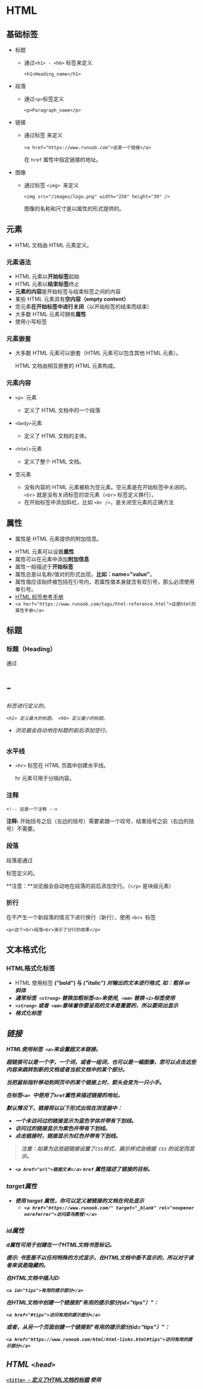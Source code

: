 # HTML

## 基础标签

* 标题

  * 通过`<h1> - <h6>` 标签来定义

    `<h1>Heading_name</h1>`

* 段落 

  * 通过`<p>`标签定义

    `<p>Paragraph_name</p>`

* 链接

  * 通过标签 <a> 来定义

    `<a href="https://www.runoob.com">这是一个链接</a>`

    在 `href` 属性中指定链接的地址。

* 图像

  * 通过标签 `<img> `来定义

    `<img src="/images/logo.png" width="258" height="39" />`

    图像的名称和尺寸是以属性的形式提供的。

## 元素

* HTML 文档由 HTML 元素定义。

### 元素语法

- HTML 元素以**开始标签**起始
- HTML 元素以**结束标签**终止
- **元素的内容**是开始标签与结束标签之间的内容
- 某些 HTML 元素具有**空内容（empty content）**
- 空元素**在开始标签中进行关闭**（以开始标签的结束而结束）
- 大多数 HTML 元素可拥有**属性**
- 使用小写标签

### 元素嵌套

* 大多数 HTML 元素可以嵌套（HTML 元素可以包含其他 HTML 元素）。

  HTML 文档由相互嵌套的 HTML 元素构成。

### 元素内容

* `<p> `元素
  * 定义了 HTML 文档中的一个段落
* `<body>`元素
  * 定义了 HTML 文档的主体。
* `<html>`元素
  * 定义了整个 HTML 文档。

* 空元素
  * 没有内容的 HTML 元素被称为空元素。空元素是在开始标签中关闭的。`<br>` 就是没有关闭标签的空元素（`<br>` 标签定义换行）。
  * 在开始标签中添加斜杠，比如 `<br />`，是关闭空元素的正确方法

## 属性

* 属性是 HTML 元素提供的附加信息。

- HTML 元素可以设置**属性**
- 属性可以在元素中添加**附加信息**
- 属性一般描述于**开始标签**
- 属性总是以名称/值对的形式出现，**比如：name="value"**。
- 属性值应该始终被包括在引号内，若属性值本身就含有双引号，那么必须使用单引号。
-  [HTML 标签参考手册](https://www.runoob.com/tags/html-reference.html)
  - `<a herf="https://www.runoob.com/tags/html-reference.html">这是html的属性手册</a>`

## 标题

### 标题（Heading）

通过 <h1> - <h6> 标签进行定义的。

`<h1> 定义最大的标题。 <h6> 定义最小的标题。`

* 浏览器会自动地在标题的前后添加空行。

### 水平线

* `<hr>` 标签在 HTML 页面中创建水平线。

  hr 元素可用于分隔内容。

### 注释

`<!-- 这是一个注释 -->`

**注释:** 开始括号之后（左边的括号）需要紧跟一个叹号，结束括号之前（右边的括号）不需要。

### 段落

段落是通过 <p> 标签定义的。

**注意：**浏览器会自动地在段落的前后添加空行。（`</p>` 是块级元素）

### 折行

在不产生一个新段落的情况下进行换行（新行），使用 `<br> `标签

`<p>这个<br>段落<br>演示了分行的效果</p>`

## 文本格式化

### HTML格式化标签

* HTML 使用标签 <b>("bold") 与 <i>("italic") 对输出的文本进行格式, 如：**粗体** or *斜体*
* **通常标签` <strong>` 替换加粗标签` <b> `来使用,` <em>` 替换 `<i>`标签使用**
* `<strong>` 或者` <em>`意味着你要呈现的文本是重要的，所以要突出显示
* <a herf="https://www.runoob.com/html/html-formatting.html">格式化标签</a>

## 链接

HTML使用标签` <a>`来设置超文本链接。

超链接可以是一个字，一个词，或者一组词，也可以是一幅图像，您可以点击这些内容来跳转到新的文档或者当前文档中的某个部分。

当把鼠标指针移动到网页中的某个链接上时，箭头会变为一只小手。

在标签`<a> `中使用了`href`属性来描述链接的地址。

默认情况下，链接将以以下形式出现在浏览器中：

- 一个未访问过的链接显示为蓝色字体并带有下划线。
- 访问过的链接显示为紫色并带有下划线。
- 点击链接时，链接显示为红色并带有下划线。

> 注意：如果为这些超链接设置了` CSS `样式，展示样式会根据` CSS` 的设定而显示。

* `<a href="url">链接文本</a>`    `href` 属性描述了链接的目标。

### target属性

* 使用 target 属性，你可以定义被链接的文档在何处显示
  * `<a href="https://www.runoob.com/" target="_blank" rel="noopener noreferrer">访问菜鸟教程!</a>`   <!---打开新的标签页--->

### id属性

d属性可用于创建在一个HTML文档书签标记。

**提示:** 书签是不以任何特殊的方式显示，在HTML文档中是不显示的，所以对于读者来说是隐藏的。

在HTML文档中插入ID:

`<a id="tips">有用的提示部分</a>`

在HTML文档中创建一个链接到"有用的提示部分(id="tips"）"：

`<a href="#tips">访问有用的提示部分</a>`

或者，从另一个页面创建一个链接到"有用的提示部分(id="tips"）"：

`<a href="https://www.runoob.com/html/html-links.html#tips">访问有用的提示部分</a>`

## HTML `<head>`

[`<title> `- 定义了HTML文档的标题](https://www.runoob.com/try/try.php?filename=tryhtml_title)
使用 <title> 标签定义HTML文档的标题

[`<base>` - 定义了所有链接的URL](https://www.runoob.com/try/try.php?filename=tryhtml_base)
使用 <base> 定义页面中所有链接默认的链接目标地址。

<meta> - 提供了HTML文档的meta标记使用 <meta> 元素来描述HTML文档的描述，关键词，作者，字符集等。

### `<head>`元素

`<head>` 元素包含了所有的头部标签元素。在 `<head>`元素中你可以插入脚本（scripts）, 样式文件`（CSS）`，及各种meta信息。

可以添加在头部区域的元素标签为: `<title>`,` <style>`,` <meta>`, `<link>`, `<script>`, `<noscript>` 和 `<base>`。

#### `<title>`

`<title>` 标签定义了不同文档的标题。

`<title> `在` HTML/XHTML` 文档中是必须的。

`<title> `元素:

- 定义了浏览器工具栏的标题
- 当网页添加到收藏夹时，显示在收藏夹中的标题
- 显示在搜索引擎结果页面的标题

#### `<base>`

<base> 标签描述了基本的链接地址/链接目标，该标签作为HTML文档中所有的链接标签的默认链接

<head>
<base href="http://www.runoob.com/images/" target="_blank">
</head>

#### `<link>`

<link> 标签定义了文档与外部资源之间的关系。

<link> 标签通常用于链接到样式表:

```html
<head>
<link rel="stylesheet" type="text/css" href="mystyle.css">
</head>
```

#### `<style>`

`<style> 标签定义了HTML文档的样式文件引用地址.`


在<style> 元素中你也可以直接添加样式来渲染 HTML 文档:

```html
<head>
<style type="text/css">
body {background-color:yellow}
p {color:blue}
</style>
</head>
```

#### `<meta>`

meta标签描述了一些基本的元数据。

`<meta> 标签提供了元数据.元数据也不显示在页面上，但会被浏览器解析。`

META 元素通常用于指定网页的描述，关键词，文件的最后修改时间，作者，和其他元数据。

元数据可以使用于浏览器（如何显示内容或重新加载页面），搜索引擎（关键词），或其他Web服务。

`<meta> 一般放置于 <head> 区域`

每30秒钟刷新当前页面:

```html
<meta http-equiv="refresh" content="30">
```

## 样式-`CSS`

`CSS` 是为了更好的渲染HTML元素而引入的.

`CSS `可以通过以下方式添加到HTML中:

- 内联样式- 在HTML元素中使用"style" **属性**
- 内部样式表 -在HTML文档头部 <head> 区域使用<style> **元素** 来包含`CSS`
- 外部引用 - 使用外部` CSS` **文件**

[CSS 教程](https://www.runoob.com/css/)

### 内联样式

当特殊的样式需要应用到个别元素时，就可以使用内联样式。 使用内联样式的方法是在相关的标签中使用样式属性。

```html
<p style="color:blue;margin-left:20px;">这是一个段落。</p>
```

#### 字体样式

使用font-family（字体），color（颜色），和font-size（字体大小）属性来定义字体的样式

#### 文本对齐方式

使用 text-align（文字对齐）属性指定文本的水平与垂直对齐方式

`<h1 style="text-align:center;">居中对齐的标题</h1> <p>这是一个段落。</p>`

文本对齐属性 text-align取代了旧标签` <center>`

#### 内部样式表

当单个文件需要特别样式时，就可以使用内部样式表。你可以在<head> 部分通过 <style>标签定义内部样式表：

```html
<head>
<style type="text/css">
body {background-color:yellow;}
p {color:blue;}
</style>
</head>
```

#### 外部样式表

当样式需要被应用到很多页面的时候，外部样式表将是理想的选择。使用外部样式表，可以通过更改一个文件来改变整个站点的外观。

```html
<head>
<link rel="stylesheet" type="text/css" href="mystyle.css">
</head>
```

## 图像

### 图像标签（` <img>`）和源属性（`Src`）

在 HTML 中，图像由<img> 标签定义。

<img> 是空标签，意思是说，它只包含属性，并且没有闭合标签。

要在页面上显示图像，你需要使用源属性（src）。src 指 "source"。源属性的值是图像的 URL 地址。

**定义图像的语法是：**

`<img src="url" alt="some_text">`

URL 指存储图像的位置。如果名为 `"pulpit.jpg"` 的图像位于 www.runoob.com 的 images 目录中，那么其 URL 为 [http://www.runoob.com/images/pulpit.jpg](https://www.runoob.com/images/pulpit.jpg)。

浏览器将图像显示在文档中图像标签出现的地方。如果你将图像标签置于两个段落之间，那么浏览器会首先显示第一个段落，然后显示图片，最后显示第二段。

### Alt属性

alt 属性用来为图像定义一串预备的可替换的文本。

替换文本属性的值是用户定义的。

`<img src="boat.gif" alt="Big Boat">`

### 设置图像的高度与宽度

height（高度） 与 width（宽度）属性用于设置图像的高度与宽度。

属性值默认单位为像素:

`<img src="pulpit.jpg" alt="Pulpit rock" width="304" height="228">`

**提示:** 指定图像的高度和宽度是一个很好的习惯。如果图像指定了高度宽度，页面加载时就会保留指定的尺寸。如果没有指定图片的大小，加载页面时有可能会破坏HTML页面的整体布局。

```
<map name="planetmap">
  <area shape="rect" coords="0,0,82,126" alt="Sun" href="sun.htm">
  <area shape="circle" coords="90,58,3" alt="Mercury" href="mercur.htm">
  <area shape="circle" coords="124,58,8" alt="Venus" href="venus.htm">
</map>
```

该段代码中的shape指的是点击区域的形状，`coords`指的应该是链接区域在图片中的坐标（像素为单位）

、矩形：(左上角顶点坐标为`(x1,y1)`，右下角顶点坐标为`(x2,y2)`

```
<area shape="rect" coords="x1,y1,x2,y2" href=url>
```

2、圆形：(圆心坐标为`(X1,y1)`，半径为r)

```
<area shape="circle" coords="x1,y1,r" href=url>
```

3、多边形：(各顶点坐标依次为`(x1,y1)`、`(x2,y2)`、`(x3,y3) `......)

```
<area shape="poly" coords="x1,y1,x2,y2 ......" href=url>
```

## 表格

表格由 `<table> `标签来定义。每个表格均有若干行（由` <tr>` 标签定义），每行被分割为若干单元格（由 `<td> `标签定义）。字母 `td` 指表格数据（table data），即数据单元格的内容。数据单元格可以包含文本、图片、列表、段落、表单、水平线、表格等等。

<table border="1">     <tr>         <td>row 1, cell 1</td>         <td>row 1, cell 2</td>     </tr>     <tr>         <td>row 2, cell 1</td>         <td>row 2, cell 2</td>     </tr> </table>

### 表格和边框属性

如果不定义边框属性，表格将不显示边框。

<table border="1">     <tr>         <td>Row 1, cell 1</td>         <td>Row 1, cell 2</td>     </tr> </table>

### 表头

表格的表头使用 <th> 标签进行定义。

<table border="1">     <tr>         <th>Header 1</th>         <th>Header 2</th>     </tr>     <tr>         <td>row 1, cell 1</td>         <td>row 1, cell 2</td>     </tr>     <tr>         <td>row 2, cell 1</td>         <td>row 2, cell 2</td>     </tr> </table>

* 更多参见 <a herf="https://www.runoob.com/html/html-tables.html">菜鸟教程——HTML表格</a>

## 列表

### 无序列表

无序列表是一个项目的列表，此列项目使用粗体圆点（典型的小黑圆圈）进行标记。

无序列表使用` <ul> `标签。

<ul>
<li>Coffee</li>
<li>Milk</li>
</ul>

### 有序列表

同样，有序列表也是一列项目，列表项目使用数字进行标记。 有序列表始于 `<ol>` 标签。每个列表项始于 `<li>` 标签。

列表项使用数字来标记。

<ol>
<li>Coffee</li>
<li>Milk</li>
</ol>

### 自定义列表

自定义列表不仅仅是一列项目，而是项目及其注释的组合。

自定义列表以` <dl>` 标签开始。每个自定义列表项以 `<dt> `开始。每个自定义列表项的定义以 `<dd>` 开始。

<dl>
<dt>Coffee</dt>
<dd>- black hot drink</dd>
<dt>Milk</dt>
<dd>- white cold drink</dd>
</dl>

* 更多内容参见<a herf="https://www.runoob.com/html/html-lists.html">菜鸟教程——列表</a>

## 区块

HTML 可以通过` <div> `和 `<span>`将元素组合起来。

大多数 HTML 元素被定义为**块级元素**或**内联元素**。

* **块级元素**在浏览器显示时，通常会以新行来开始（和结束）。例:` <h1>`, `<p>`, `<ul>`, `<table>`

* **内联元素**在显示时通常不会以新行开始。例: `<b>`, `<td>`,` <a>`, `<img>`

### `<div>`

HTML` <div>` 元素是**块级元素**，它可用于组合其他 HTML 元素的容器。

`<div>` 元素没有特定的含义。除此之外，由于它属于块级元素，浏览器会在其前后显示折行。

如果与` CSS` 一同使用，`<div>` 元素可用于对大的内容块设置样式属性。

`<div>` 元素的另一个常见的用途是文档布局。它取代了使用表格定义布局的老式方法。使用 `<table>` 元素进行文档布局不是表格的正确用法。`<table>` 元素的作用是显示表格化的数据。

### `<span>`

HTML` <span> `元素是内联元素，可用作文本的容器

`<span>` 元素也没有特定的含义。

当与` CSS `一同使用时，`<span> `元素可用于为部分文本设置样式属性。

## 布局

### `<div>`布局

div 元素是用于分组 HTML 元素的块级元素。

### `<table>`布局

使用 HTML` <table> `标签是创建布局的一种简单的方式。

大多数站点可以使用` <div>` 或者 `<table>` 元素来创建多列。`CSS `用于对元素进行定位，或者为页面创建背景以及色彩丰富的外观。

* 详情参见 <a herf="https://www.runoob.com/html/html-layouts.html">HTML布局</a>

## 表单和输入

HTML 表单用于收集不同类型的用户输入。

### 表单

表单是一个包含表单元素的区域。

表单元素是允许用户在表单中输入内容,比如：文本域(`textarea`)、下拉列表、单选框(radio-buttons)、复选框(`checkboxes`)等等。

表单使用表单标签` <form>` 来设置

### 输入元素

多数情况下被用到的表单标签是输入标签（`<input>`）输入类型是由类型属性（type）定义的。

#### 文本域

文本域通过`<input type="text">` 标签来设定，可以在表单中键入字母、数字等内容

```
<form>
First name: <input type="text" name="firstname"><br>
Last name: <input type="text" name="lastname">
</form>
```

* 表单本身并不可见，文本域的默认宽度是 20 个字符。

#### 密码

密码字段通过标签`<input type="password">` 来定义

```
<form>
Password: <input type="password" name="pwd">
</form>
```

* 密码字段字符不会明文显示，而是以星号或圆点替代。

#### 单选按钮（Radio Buttons）

`<input type="radio">` 标签定义了表单单选框选项

单选按钮可以设置以下几个属性：value、name、checked

-  value：提交数据到服务器的值（后台程序`PHP`使用）
-  name：为控件命名，以备后台程序 ASP、`PHP` 使用
-  checked：当设置 checked="checked" 时，该选项被默认选中

```
<form>
<input type="radio" name="sex" value="male">Male<br>
<input type="radio" name="sex" value="female">Female
</form>
```

`<input type="reset">`定义重置按钮

`<input type="reset" name="button" id="button" value="重置">`

点击之后会将重置按钮所在的表单中填写的内容重新设置为默认值。

#### 复选框（Check boxes）

`<input type="checkbox">` 定义了复选框. 用户需要从若干给定的选择中选取一个或若干选项。

```
<form>
<input type="checkbox" name="vehicle" value="Bike">I have a bike<br>
<input type="checkbox" name="vehicle" value="Car">I have a car
</form>
```

#### 提交按钮(Submit Button)

`<input type="submit"> `定义了提交按钮.

当用户单击确认按钮时，表单的内容会被传送到另一个文件。表单的动作属性定义了目的文件的文件名。由动作属性定义的这个文件通常会对接收到的输入数据进行相关的处理。

```
<form name="input" action="html_form_action.php" method="get">
Username: <input type="text" name="user">
<input type="submit" value="Submit">
</form>
```

* 假如您在上面的文本框内键入几个字母，然后点击确认按钮，那么输入数据会传送到 `"html_form_action.php" `的页面。该页面将显示出输入的结果。

## 框架

在同一个浏览器窗口中显示不止一个页面。

* `iframe` 语法

  * ```
    <iframe src="URL"></iframe>
    该URL指向不同的网页。
    ```

* height 和 width 属性用来定义`iframe`标签的高度与宽度。

  属性默认以像素为单位, 但是你可以指定其按比例显示 (如："80%")。

* `frameborder` 属性用于定义`iframe`表示是否显示边框。设置属性值为 "0" 移除`iframe`的边框

* `iframe`可以显示一个目标链接的页面，目标链接的属性必须使用`iframe`的属性

## 颜色

* HTML 颜色由红色、绿色、蓝色混合而成。
* HTML 颜色由一个十六进制符号来定义，这个符号由红色、绿色和蓝色的值组成（`RGB`）。每种颜色的最小值是0（十六进制：#00）。最大值是255（十六进制：#FF）。
  * `rgb(red,green,blue)`是一个有序数对，整体显示的颜色是由着三种颜色合成的颜色，数字大小表示组成成分的多少,每个数字都是十六进制。

* `RGBA` 的意思是（Red-Green-Blue-Alpha）它是在` RGB` 上扩展包括了 **“alpha”** 通道，运行对颜色值设置透明度。可以实现设置颜色透明度的功能，0表示全透明。

* <a herf="https://www.runoob.com/html/html-colornames.html">颜色名</a>

## 脚本

JavaScript 使 HTML 页面具有更强的动态和交互性。

### ` <script>`

* `<script>` 标签用于定义客户端脚本，比如 JavaScript.

* `<script>`元素既可包含脚本语句，也可通过` src `属性指向外部脚本文件。

* JavaScript 最常用于图片操作、表单验证以及内容动态更新。

### `<noscript>`

* `<noscript>` 标签提供无法使用脚本时的替代内容，比方在浏览器禁用脚本时，或浏览器不支持客户端脚本时。

* `<noscript>`元素可包含普通 HTML 页面的 body 元素中能够找到的所有元素。

* 只有在浏览器不支持脚本或者禁用脚本时，才会显示` <noscript>` 元素中的内容

## 字符实体

HTML 中的预留字符必须被替换为字符实体。一些在键盘上找不到的字符也可以使用字符实体来替换。

### HTML 实体

在 HTML 中，某些字符是预留的。在 HTML 中不能使用小于号（<）和大于号（>），如需显示小于号，则必须这样写：**<** 或 **<** 或 **<**，这是因为浏览器会误认为它们是标签。如果希望正确地显示预留字符，我们必须在 HTML 源代码中使用字符实体（character entities）。

*  使用实体名而不是数字的好处是，名称易于记忆。不过坏处是，浏览器也许并不支持所有实体名称（对实体数字的支持却很好）

#### 不间断空格(Non-breaking Space)

HTML 中的常用字符实体是不间断空格(`&nbsp;`)。

浏览器总是会截短 HTML 页面中的空格。如果您在文本中写 10 个空格，在显示该页面之前，浏览器会删除它们中的 9 个。如需在页面中增加空格的数量，您需要使用 `&nbsp; `字符实体。

#### 音标符

发音符号是加到字母上的一个"glyph(字形)"。一些变音符号, 如 尖音符 ( ̀) 和 抑音符 ( ́) 。变音符号可以出现字母的上面和下面，或者字母里面，或者两个字母间。变音符号可以与字母、数字字符的组合来使用。

| 音标符 | 字符 | Construct | 输出结果 |
| :----- | :--- | :-------- | :------: |
| ̀       | a    | `a&#768;` |    à     |
| ́       | a    | `a&#769;` |    á     |

* **虽然 `html `不区分大小写，但实体字符对大小写敏感。**
* <a herf="https://www.runoob.com/tags/ref-entities.html">HTML实体参考手册</a>

## HTML 统一资源定位器(`Uniform Resource Locators`)

URL 是一个网页地址。URL可以由字母组成，如`"runoob.com"`，或互联网协议（`IP`）地址： 192.68.20.50。大多数人进入网站使用网站域名来访问，因为 名字比数字更容易记住。

### URL - 统一资源定位器

Web浏览器通过URL从Web服务器请求页面。一个统一资源定位器(URL) 用于定位万维网上的文档。

一个网页地址实例: http://www.runoob.com/html/html-tutorial.html 语法规则:

**`scheme`://`host.domain`:`port`/`path`/`filename`**

说明:

- - scheme - 定义因特网服务的类型。最常见的类型是` http`
  - host - 定义域主机（`http` 的默认主机是 `www`）
  - domain - 定义因特网域名，比如 `runoob.com`
  - :port - 定义主机上的端口号（`http` 的默认端口号是 80）
  - path - 定义服务器上的路径（如果省略，则文档必须位于网站的根目录中）。
  - filename - 定义文档/资源的名称

### URL Scheme

| Scheme  | 访问               | 用于...                               |
| :------ | :----------------- | :------------------------------------ |
| `http`  | 超文本传输协议     | 以` http://` 开头的普通网页。不加密。 |
| `https` | 安全超文本传输协议 | 安全网页，加密所有信息交换。          |
| `ftp`   | 文件传输协议       | 用于将文件下载或上传至网站。          |
| file    |                    | 您计算机上的文件。                    |

### URL 字符编码

* URL 只能使用 [ASCII 字符集](https://www.runoob.com/tags/html-ascii.html).

* 来通过因特网进行发送。由于 URL 常常会包含 ASCII 集合之外的字符，URL 必须转换为有效的 ASCII 格式。

* URL 编码使用 "%" 其后跟随两位的十六进制数来替换非 ASCII 字符。

* URL 不能包含空格。URL 编码通常使用 + 来替换空格。

 [URL 编码参考手册](https://www.runoob.com/tags/html-urlencode.html)

## [速查列表](https://www.runoob.com/html/html-quicklist.html)

### HTML 基本文档

```
<!DOCTYPE html>
<html>
<head>
<title>文档标题</title>
</head>
<body>
可见文本...
</body>
</html>
```

### 基本标签（Basic Tags）

```
<h1>最大的标题</h1>
<h2> . . . </h2>
<h3> . . . </h3>
<h4> . . . </h4>
<h5> . . . </h5>
<h6>最小的标题</h6>
<p>这是一个段落。</p>
<br> （换行）
<hr> （水平线）
<!-- 这是注释 -->
```

### 文本格式化（Formatting）

```
<b>粗体文本</b>
<code>计算机代码</code>
<em>强调文本</em>
<i>斜体文本</i>
<kbd>键盘输入</kbd> 
<pre>预格式化文本</pre>
<small>更小的文本</small>
<strong>重要的文本</strong>
 
<abbr> （缩写）
<address> （联系信息）
<bdo> （文字方向）
<blockquote> （从另一个源引用的部分）
<cite> （工作的名称）
<del> （删除的文本）
<ins> （插入的文本）
<sub> （下标文本）
<sup> （上标文本）
```

### 链接（Links）

```
普通的链接：<a href="http://www.example.com/">链接文本</a>
图像链接： <a href="http://www.example.com/"><img src="URL" alt="替换文本"></a>
邮件链接： <a href="mailto:webmaster@example.com">发送e-mail</a>
书签：
<a id="tips">提示部分</a>
<a href="#tips">跳到提示部分</a>
```

### 图片（Images）

`<img src="URL" alt="替换文本" height="42" width="42">`

### 样式/区块（Styles/Sections）

```
<style type="text/css">
h1 {color:red;}
p {color:blue;}
</style>
<div>文档中的块级元素</div>
<span>文档中的内联元素</span>
```

### 无序列表

```
<ul>
  <li>项目</li>
  <li>项目</li>
</ul>
```

### 有序列表

```
<ol>
  <li>第一项</li>
  <li>第二项</li>
</ol>
```

### 定义列表

```
<dl>
 <dt>项目 1</dt>
  <dd>描述项目 1</dd>
 <dt>项目 2</dt>
  <dd>描述项目 2</dd>
</dl>
```

### 表格（Tables）

```
<table border="1">
 <tr>
  <th>表格标题</th>
  <th>表格标题</th>
 </tr>
 <tr>
  <td>表格数据</td>
  <td>表格数据</td>
 </tr>
</table>
```

### 框架（`Iframe`）

```
<iframe src="demo_iframe.htm"></iframe>
```

### 表单（Forms）

```
<form action="demo_form.php" method="post/get">
<input type="text" name="email" size="40" maxlength="50">
<input type="password">
<input type="checkbox" checked="checked">
<input type="radio" checked="checked">
<input type="submit" value="Send">
<input type="reset">
<input type="hidden">
<select>
<option>苹果</option>
<option selected="selected">香蕉</option>
<option>樱桃</option>
</select>
<textarea name="comment" rows="60" cols="20"></textarea>

</form>
```

### 实体（Entities）

`&lt;` 等同于 <

`&gt`; 等同于 >

`&#169;` 等同于 ©

